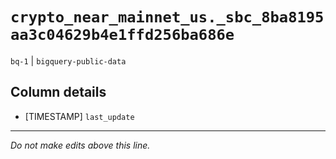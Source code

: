 # `crypto_near_mainnet_us._sbc_8ba8195aa3c04629b4e1ffd256ba686e`
`bq-1` | `bigquery-public-data`

## Column details
* [TIMESTAMP] `last_update`

-------------------------------------------------------------------------------
*Do not make edits above this line.*
